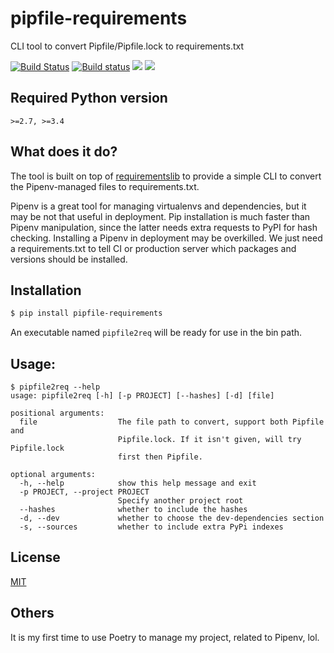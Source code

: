 # pipfile-requirements
CLI tool to convert Pipfile/Pipfile.lock to requirements.txt

[![Build Status](https://travis-ci.org/frostming/pipfile-requirements.svg?branch=master)](https://travis-ci.org/frostming/pipfile-requirements)
[![Build status](https://ci.appveyor.com/api/projects/status/gketl2i4mhjt53l5?svg=true)](https://ci.appveyor.com/project/frostming/pipfile-requirements)
[![](https://img.shields.io/pypi/v/pipfile-requirements.svg)](https://pypi.org/project/pipfile-requirements)
[![](https://img.shields.io/pypi/pyversions/pipfile-requirements.svg)](https://pypi.org/project/pipfile-requirements)

## Required Python version

`>=2.7, >=3.4`

## What does it do?

The tool is built on top of [requirementslib](https://github.com/sarugaku/requirementslib) to provide a simple CLI to
convert the Pipenv-managed files to requirements.txt.

Pipenv is a great tool for managing virtualenvs and dependencies, but it may be not that useful in deployment.
Pip installation is much faster than Pipenv manipulation, since the latter needs extra requests to PyPI for hash checking.
Installing a Pipenv in deployment may be overkilled. We just need a requirements.txt to tell CI or production server
which packages and versions should be installed.


## Installation

```bash
$ pip install pipfile-requirements
```

An executable named `pipfile2req` will be ready for use in the bin path.

## Usage:

```
$ pipfile2req --help
usage: pipfile2req [-h] [-p PROJECT] [--hashes] [-d] [file]

positional arguments:
  file                  The file path to convert, support both Pipfile and
                        Pipfile.lock. If it isn't given, will try Pipfile.lock
                        first then Pipfile.

optional arguments:
  -h, --help            show this help message and exit
  -p PROJECT, --project PROJECT
                        Specify another project root
  --hashes              whether to include the hashes
  -d, --dev             whether to choose the dev-dependencies section
  -s, --sources         whether to include extra PyPi indexes
```

## License

[MIT](/LICENSE)

## Others

It is my first time to use Poetry to manage my project, related to Pipenv, lol.
